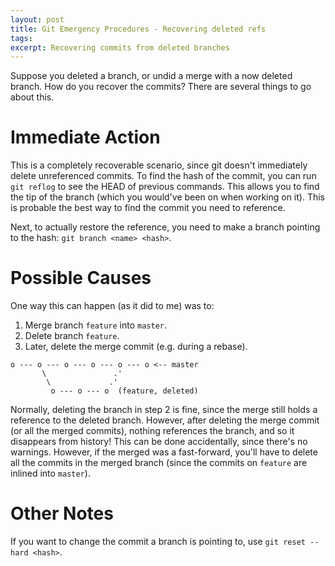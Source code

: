 ```yaml
---
layout: post
title: Git Emergency Procedures - Recovering deleted refs
tags:
excerpt: Recovering commits from deleted branches
---
```


Suppose you deleted a branch, or undid a merge with a now deleted branch. How do
you recover the commits? There are several things to go about this.

<!--more-->

# Immediate Action

This is a completely recoverable scenario, since git doesn't immediately delete
unreferenced commits. To find the hash of the commit, you can run `git reflog`
to see the HEAD of previous commands. This allows you to find the tip of the
branch (which you would've been on when working on it). This is probable the
best way to find the commit you need to reference.

Next, to actually restore the reference, you need to make a branch pointing to
the hash: `git branch <name> <hash>`.

# Possible Causes

One way this can happen (as it did to me) was to:
1. Merge branch `feature` into `master`.
2. Delete branch `feature`.
3. Later, delete the merge commit (e.g. during a rebase).

```
o --- o --- o --- o --- o --- o <-- master
       \               .'
        \             .'
         o --- o --- o  (feature, deleted)
```

Normally, deleting the branch in step 2 is fine, since the merge still holds a
reference to the deleted branch. However, after deleting the merge commit (or
all the merged commits), nothing references the branch, and so it disappears
from history! This can be done accidentally, since there's no warnings. However,
if the merged was a fast-forward, you'll have to delete all the commits in the
merged branch (since the commits on `feature` are inlined into `master`).

# Other Notes

If you want to change the commit a branch is pointing to, use
`git reset --hard <hash>`.
